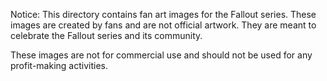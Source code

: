 Notice: This directory contains fan art images for the Fallout series. These images are created by fans and are not official artwork. They are meant to celebrate the Fallout series and its community.

These images are not for commercial use and should not be used for any profit-making activities.